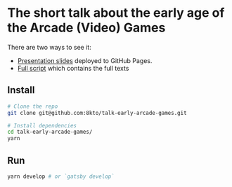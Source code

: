 # The short talk about the early age of the Arcade (Video) Games 

There are two ways to see it:
+ [Presentation slides](https://8kto.github.io/talk-early-arcade-games) deployed to GitHub Pages.
+ [Full script](./talk.md) which contains the full texts


## Install
```sh
# Clone the repo
git clone git@github.com:8kto/talk-early-arcade-games.git

# Install dependencies
cd talk-early-arcade-games/
yarn 
```


## Run
```sh
yarn develop # or `gatsby develop`
```

